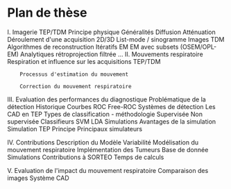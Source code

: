 Plan de thèse
=============

I.   Imagerie TEP/TDM
        Principe physique
                Généralités
                Diffusion
                Atténuation
        Déroulement d'une acquisition
                2D/3D
                List-mode / sinogramme
                Images TDM
        Algorithmes de reconstruction
                Itératifs
                        EM
                        EM avec subsets (OSEM/OPL-EM)
                Analytiques
                        rétroprojection filtrée
                        ...
II.  Mouvements respiratoire
        Respiration et influence sur les acquisitions TEP/TDM
        
        Processus d'estimation du mouvement
        
        Correction du mouvement respiratoire
        
III. Evaluation des performances du diagnostique
        Problématique de la détection
                Historique
                Courbes ROC
                Free-ROC
        Systèmes de détection
                Les CAD en TEP
                Types de classification - méthodologie
                        Supervisée
                        Non supervisée
                Classifieurs
                        SVM
                        LDA
        Simulations
                Avantages de la simulation
                Simulation TEP
                        Principe
                        Principaux simulateurs

IV.  Contributions
        Description du Modèle
                Variabilité
                Modélisation du mouvement respiratoire
                Implémentation des Tumeurs
        Base de donnée
                Simulations
                Contributions à SORTEO
                Temps de calculs

V.   Evaluation de l'impact du mouvement respiratoire
                Comparaison des images
                Système CAD
                
                
